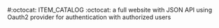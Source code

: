 #:octocat: ITEM_CATALOG :octocat:
a full website with JSON API using Oauth2 provider for authentication with authorized users 
